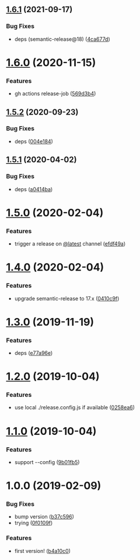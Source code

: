 ## [1.6.1](https://github.com/NaturalCycles/semantic-release/compare/v1.6.0...v1.6.1) (2021-09-17)


### Bug Fixes

* deps (semantic-release@18) ([4ca677d](https://github.com/NaturalCycles/semantic-release/commit/4ca677d66903bc01e251e6fb64c89ee088aaf67c))

# [1.6.0](https://github.com/NaturalCycles/semantic-release/compare/v1.5.2...v1.6.0) (2020-11-15)


### Features

* gh actions release-job ([569d3b4](https://github.com/NaturalCycles/semantic-release/commit/569d3b474e25aab9676d069072e7ba559fa51ee5))

## [1.5.2](https://github.com/NaturalCycles/semantic-release/compare/v1.5.1...v1.5.2) (2020-09-23)


### Bug Fixes

* deps ([004e184](https://github.com/NaturalCycles/semantic-release/commit/004e18441edcb38a9967550af8290875657c233e))

## [1.5.1](https://github.com/NaturalCycles/semantic-release/compare/v1.5.0...v1.5.1) (2020-04-02)


### Bug Fixes

* deps ([a0414ba](https://github.com/NaturalCycles/semantic-release/commit/a0414ba86396342ebc70d5cce5be4d4f0cacc3a5))

# [1.5.0](https://github.com/NaturalCycles/semantic-release/compare/v1.4.0...v1.5.0) (2020-02-04)


### Features

* trigger a release on [@latest](https://github.com/latest) channel ([efdf49a](https://github.com/NaturalCycles/semantic-release/commit/efdf49a3dcd8f7fc815d75ccbf41fd7360060944))

# [1.4.0](https://github.com/NaturalCycles/semantic-release/compare/v1.3.0...v1.4.0) (2020-02-04)


### Features

* upgrade semantic-release to 17.x ([0410c9f](https://github.com/NaturalCycles/semantic-release/commit/0410c9fc9f22c0770742f8e15244ed896aeb9a4f))

# [1.3.0](https://github.com/NaturalCycles/semantic-release/compare/v1.2.0...v1.3.0) (2019-11-19)


### Features

* deps ([e77a96e](https://github.com/NaturalCycles/semantic-release/commit/e77a96e70aecf1d7408fc95fa74d83131a5d649a))

# [1.2.0](https://github.com/NaturalCycles/semantic-release/compare/v1.1.0...v1.2.0) (2019-10-04)


### Features

* use local ./release.config.js if available ([0258ea6](https://github.com/NaturalCycles/semantic-release/commit/0258ea6))

# [1.1.0](https://github.com/NaturalCycles/semantic-release/compare/v1.0.0...v1.1.0) (2019-10-04)


### Features

* support --config ([9b01fb5](https://github.com/NaturalCycles/semantic-release/commit/9b01fb5))

# 1.0.0 (2019-02-09)


### Bug Fixes

* bump version ([b37c596](https://github.com/NaturalCycles/semantic-release/commit/b37c596))
* trying ([0f0109f](https://github.com/NaturalCycles/semantic-release/commit/0f0109f))


### Features

* first version! ([b4a10c0](https://github.com/NaturalCycles/semantic-release/commit/b4a10c0))
